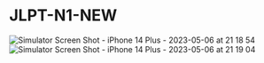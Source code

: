 # JLPT-N1-NEW

![Simulator Screen Shot - iPhone 14 Plus - 2023-05-06 at 21 18 54](https://github.com/Jamminssssss/JLPT-N1-NEW/assets/91593937/6abb2143-eafc-47ce-b7fa-95b331503bc8)![Simulator Screen Shot - iPhone 14 Plus - 2023-05-06 at 21 19 04](https://github.com/Jamminssssss/JLPT-N1-NEW/assets/91593937/dd565f14-b26f-417e-b3cf-0bb33fe5c183)
